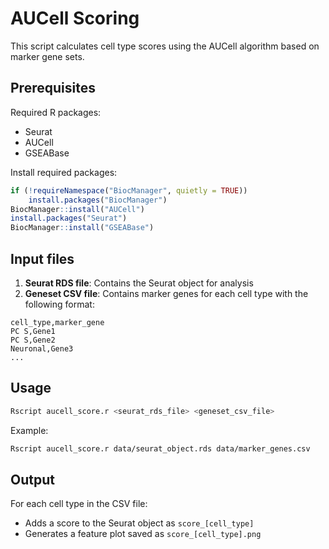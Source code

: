 # AUCell Scoring

This script calculates cell type scores using the AUCell algorithm based on marker gene sets.

## Prerequisites

Required R packages:
- Seurat
- AUCell
- GSEABase

Install required packages:
```r
if (!requireNamespace("BiocManager", quietly = TRUE))
    install.packages("BiocManager")
BiocManager::install("AUCell")
install.packages("Seurat")
BiocManager::install("GSEABase")
```

## Input files

1. **Seurat RDS file**: Contains the Seurat object for analysis
2. **Geneset CSV file**: Contains marker genes for each cell type with the following format:

```
cell_type,marker_gene
PC S,Gene1
PC S,Gene2
Neuronal,Gene3
...
```

## Usage

```bash
Rscript aucell_score.r <seurat_rds_file> <geneset_csv_file>
```

Example:
```bash
Rscript aucell_score.r data/seurat_object.rds data/marker_genes.csv
```

## Output

For each cell type in the CSV file:
- Adds a score to the Seurat object as `score_[cell_type]`
- Generates a feature plot saved as `score_[cell_type].png`
